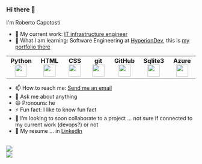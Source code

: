 ### Hi there 👋

<!--
**robertocapotosti/robertocapotosti** is a ✨ _special_ ✨ repository because its `README.md` (this file) appears on your GitHub profile.

Here are some ideas to get you started:
- 👯 I’m looking to collaborate on ...
- 🤔 I’m looking for help with ...
-->

I'm Roberto Capotosti
- 💼 My current work: <a href="https://www.gov.uk/guidance/infrastructure-engineer">IT infrastructure engineer</a>
- 🌱 What I am learning: Software Engineering at <a href="https://www.hyperiondev.com/bootcamps/software-engineering/">HyperionDev</a>, this is <a href="https://www.hyperiondev.com/portfolio/101290/">my portfolio there</a><br>
<table width="400px">
    <tbody>
        <tr valign="top">
            <td width="80px" align="center">
            <span><strong>Python</strong></span><br>
            <img height="32px" src="https://cdn.jsdelivr.net/gh/devicons/devicon/icons/python/python-original.svg">
            </td>
            <td width="80px" align="center">
            <span><strong>HTML</strong></span><br>
            <img height="32" src="https://cdn.jsdelivr.net/gh/devicons/devicon/icons/html5/html5-original.svg">
            </td>
            <td width="80px" align="center">
            <span><strong>CSS</strong></span><br>
            <img height="32px" src="https://cdn.jsdelivr.net/gh/devicons/devicon/icons/css3/css3-original.svg">
            </td>
            <td width="80px" align="center">
            <span><strong>git</strong></span><br>
            <img height="32px" src="https://cdn.jsdelivr.net/gh/devicons/devicon/icons/git/git-plain.svg">
            </td>
            <td width="80px" align="center">
            <span><strong>GitHub</strong></span><br>
            <img height="32px" src="https://cdn.jsdelivr.net/gh/devicons/devicon/icons/github/github-original.svg">
            <td width="80px" align="center">
            <span><strong>Sqlite3</strong></span><br>
            <img height="32px" src="https://cdn.jsdelivr.net/gh/devicons/devicon/icons/sqlite/sqlite-original.svg">
            <td width="80px" align="center">
            <span><strong>Azure</strong></span><br>
            <img height="32px" src="https://cdn.jsdelivr.net/gh/devicons/devicon/icons/azure/azure-original.svg">
            </td>
        </tr>
    </tbody>
</table>

- 📫 How to reach me: <a href="mailto:git@robertocapotosti.it">Send me an email</a>
- 💬 Ask me about anything
- 😄 Pronouns: he
- ⚡ Fun fact: I like to know fun fact
- 👯 I’m looking to soon collaborate to a project ... not sure if connected to my current work (devops?) or not
- 📄 My resume ... in <a href="https://www.linkedin.com/in/robertocapotosti/">LinkedIn</a>
<br><br>

<img src="https://github-readme-stats.vercel.app/api?username=robertocapotosti&show_icons=true&theme=dark"/><br>
<img src="https://github-readme-stats.vercel.app/api/top-langs?username=robertocapotosti&layout=compact&theme=dark"/>

